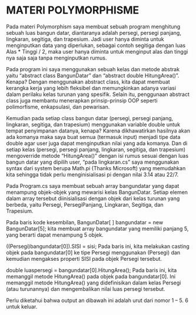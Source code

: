# MATERI POLYMORPHISME
Pada materi Polymorphism saya membuat sebuah program menghitung sebuah luas bangun datar, diantaranya adalah persegi, persegi panjang, lingkaran, segitiga, dan trapesium. Jadi user hanya diminta untuk menginputkan data yang diperlukan, sebagai contoh segitiga dengan luas Alas * Tinggi / 2, maka user hanya diminta untuk menginput alas dan tinggi nya saja saja tanpa menginputkan rumus.

Pada program ini saya menggunakan sebuah kelas dan metode abstrak yaitu “abstract class BangunDatar” dan “abstract double HitungArea()”. Kenapa? Dengan menggunakan abstract class, kita dapat membuat kerangka kerja yang lebih fleksibel dan memungkinkan adanya variasi dalam perilaku kelas turunan yang spesifik. Selain itu, penggunaan abstract class juga membantu menerapkan prinsip-prinsip OOP seperti polimorfisme, enkapsulasi, dan pewarisan. 

Kemudian pada setiap class bangun datar (persegi, persegi panjang, lingkaran, segitiga, dan trapesium) menggunakan variable double untuk tempat penyimpanan datanya, kenapa? Karena dikhawatirkan hasilnya akan ada komanya maka saya buat semua (termasuk input) menjadi tipe data double agar user juga dapat menginputkan nilai yang ada komanya. Dan di setiap kelas (persegi, persegi panjang, lingkaran, segitiga, dan trapesium) mengoverride metode “HitungArea()” dengan isi rumus sesuai dengan luas bangun datar yang dipilih user, “pada lingkaran.cs” saya menggunakan syntax dari system berupa Math.pi (Thanks Microsoft) yang memudahkan kita sehingga tidak perlu menginisialisasi pi dengan nilai 3.14 atau 22/7.

Pada Program.cs saya membuat sebuah array bangundatar yang dapat menampung objek-objek yang mewarisi kelas BangunDatar. Setiap elemen dalam array tersebut diinisialisasi dengan objek dari kelas turunan yang berbeda, yaitu Persegi, PersegiPanjang, Lingkaran, Segitiga, dan Trapesium.

Pada baris kode kesembilan, BangunDatar[ ] bangundatar = new BangunDatar[5]; kita membuat array bangundatar yang memiliki panjang 5, yang berarti dapat menampung 5 objek.

((Persegi)bangundatar[0]).SISI = sisi; Pada baris ini, kita melakukan casting objek pada bangundatar[0] ke tipe Persegi menggunakan (Persegi) dan kemudian mengakses properti SISI pada objek Persegi tersebut.

double luaspersegi = bangundatar[0].HitungArea(); Pada baris ini, kita memanggil metode HitungArea() pada objek pada bangundatar[0]. Ini memanggil metode HitungArea() yang didefinisikan dalam kelas Persegi (atau turunannya) dan mengembalikan nilai luas persegi tersebut.

Perlu diketahui bahwa output an dibawah ini adalah urut dari nomor 1 – 5. 6 
untuk keluar.
